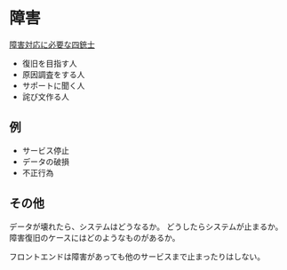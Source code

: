 # 障害

[障害対応に必要な四銃士](https://twitter.com/kz_mts/status/1649325223265853440)

- 復旧を目指す人
- 原因調査をする人
- サポートに聞く人
- 詫び文作る人

## 例

- サービス停止
- データの破損
- 不正行為

## その他

データが壊れたら、システムはどうなるか。
どうしたらシステムが止まるか。
障害復旧のケースにはどのようなものがあるか。

フロントエンドは障害があっても他のサービスまで止まったりはしない。
